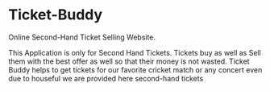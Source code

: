 # Ticket-Buddy
Online Second-Hand Ticket Selling Website.

This Application is only for Second Hand Tickets.
Tickets buy as well as Sell them with the best offer as well so that their money is not wasted.
Ticket Buddy helps to get tickets for our favorite cricket match or any concert even due to houseful we are provided here second-hand tickets
